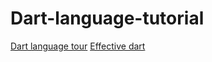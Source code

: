# Dart-language-tutorial

[Dart language tour](https://github.com/leroylau/Dart-language-tutorial/blob/master/tour.md)
[Effective dart]()
